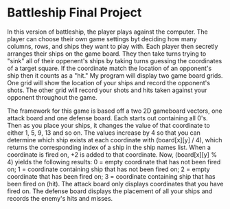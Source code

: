 # Battleship Final Project

In this version of battleship, the player plays against the computer.  The player can choose their own game settings byt deciding how many columns, rows, and ships they want to play with.  Each player then secretly arranges their ships on the game board.  They then take turns trying to "sink" all of their oppenent's ships by taking turns guessing the coordinates of a target square.  If the coordinate match the location of an opponent's ship then it counts as a "hit."  My program will display two game board grids.  One grid will show the location of your ships and record the opponent's shots.  The other grid will record your shots and hits taken against your opponent throughout the game. 

The framework for this game is based off a two 2D gameboard vectors, one attack board and one defense board.  Each starts out containing all 0's.  Then as you place your ships, it changes the value of that coordinate to either 1, 5, 9, 13 and so on.  The values increase by 4 so that you can determine which ship exists at each coordinate with (board[x][y] / 4), which returns the corresponding index of a ship in the ship names list.  When a coordinate is fired on, +2 is added to that coordinate.  Now, (board[x][y] % 4) yields the following results: 0 = empty coordinate that has not been fired on; 1 = coordinate containing ship that has not been fired on; 2 = empty coordinate that has been fired on; 3 = coordinate containing ship that has been fired on (hit).  The attack board only displays coordinates that you have fired on.  The defense board displays the placement of all your ships and records the enemy's hits and misses.
